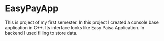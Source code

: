 # EasyPayApp
This is project of my first semester.
In this project I created a console base application in C++.
Its interface looks like Easy Paisa Application.
In backend I used filling to store data.
